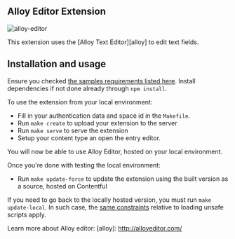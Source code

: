 Alloy Editor Extension
-------------------

![alloy-editor](http://contentful.github.io/extensions/assets/alloy-editor.png)

This extension uses the [Alloy Text Editor][alloy] to edit text fields.

## Installation and usage

Ensure you checked [the samples requirements listed here](../README.md).
Install dependencies if not done already through `npm install`.

To use the extension from your local environment:
* Fill in your authentication data and space id in the `Makefile`.
* Run `make create` to upload your extension to the server
* Run `make serve` to serve the extension
* Setup your content type an open the entry editor.

You will now be able to use Alloy Editor, hosted on your local environment.

Once you're done with testing the local environment:
* Run `make update-force` to update the extension using the built version as a source, hosted on Contentful

If you need to go back to the locally hosted version, you must run `make update-local`.
In such case, the [same constraints](../README.md) relative to loading unsafe scripts apply.

Learn more about Alloy editor:
[alloy]: http://alloyeditor.com/
